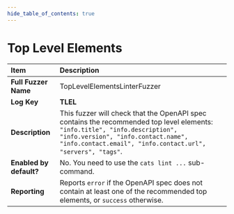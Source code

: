 ```yaml
--- 
hide_table_of_contents: true
---
```


# Top Level Elements

| Item                                                                | Description                                                                                                                                                                                                                     |
|:--------------------------------------------------------------------|:--------------------------------------------------------------------------------------------------------------------------------------------------------------------------------------------------------------------------------|
| **Full Fuzzer Name**                                                | TopLevelElementsLinterFuzzer                                                                                                                                                                                                    |
| **Log Key**                                                         | **TLEL**                                                                                                                                                                                                                        |
| **Description**                                                     | This fuzzer will check that the OpenAPI spec contains the recommended top level elements: `"info.title", "info.description", "info.version", "info.contact.name", "info.contact.email", "info.contact.url", "servers", "tags"`. |
| **Enabled by default?**                                             | No. You need to use the `cats lint ...` sub-command.                                                                                                                                                                            |                                                                                                                                                                                                                                                                                                                                                                                                                                     |
| **Reporting**                                                       | Reports `error` if the OpenAPI spec does not contain at least one of the recommended top elements, or `success` otherwise.                                                                                                      | 
